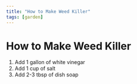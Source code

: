 ```yaml
---
title: "How to Make Weed Killer"
tags: [garden]
---
```


# How to Make Weed Killer

1. Add 1 gallon of white vinegar
1. Add 1 cup of salt
1. Add 2-3 tbsp of dish soap

